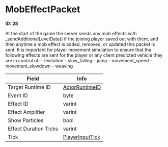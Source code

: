 # MobEffectPacket

**ID: 28**  

At the start of the game the server sends any mob effects with _sendAdditionalLevelData() if the joining player saved out with them, and then anytime a mob effect is added, removed, or updated this packet is sent. It is important for player movement simulation to ensure that the following effects are sent for the player or any client predicted vehicle they are in control of: - levitation - slow_falling - jump - movement_speed - movement_slowdown - weaving

<table><thead><tr><th>Field</th><th>Info</th></tr></thead><tbody>
<tr><td>Target Runtime ID</td><td><a href="../types/ActorRuntimeID.md">ActorRuntimeID</a></td></tr>
<tr><td>Event ID</td><td>byte</td></tr>
<tr><td>Effect ID</td><td>varint</td></tr>
<tr><td>Effect Amplifier</td><td>varint</td></tr>
<tr><td>Show Particles</td><td>bool</td></tr>
<tr><td>Effect Duration Ticks</td><td>varint</td></tr>
<tr><td>Tick</td><td><a href="../types/PlayerInputTick.md">PlayerInputTick</a></td></tr>
</tbody></table>
